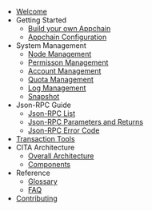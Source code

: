 - [Welcome](en-US/latest/index.md)
- Getting Started
    - [Build your own Appchain](en-US/latest/getting_started/getting_started.md)
    - [Appchain Configuration](en-US/latest/getting_started/admintool.md)
- System Management
    - [Node Management](en-US/latest/system_management/node.md)
    - [Permisson Management](en-US/latest/system_management/permission.md)
    - [Account Management](en-US/latest/system_management/user.md)
    - [Quota Management ](en-US/latest/system_management/quota.md)
    - [Log Management](en-US/latest/system_management/log.md)
    - [Snapshot](en-US/latest/system_management/snapshot.md)
- Json-RPC Guide
    - [Json-RPC List](en-US/latest/rpc_guide/rpc.md)
    - [Json-RPC Parameters and Returns](en-US/latest/rpc_guide/rpc.md)
    - [Json-RPC Error Code](en-US/latest/rpc_guide/rpc_error_code.md)
- [Transaction Tools](en-US/latest/txtool.md)
- CITA Architecture
    - [Overall Architecture](en-US/latest/architecture/architecture.md)
    - [Components](en-US/latest/architecture/components.md)
- Reference
    - [Glossary](en-US/latest/reference/glossary.md)
    - [FAQ](en-US/latest/reference/faq.md)
- [Contributing](en-US/latest/contributing.md)
